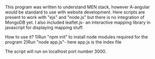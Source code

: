 This program was written to understand MEN stack, however A-angular would be standard to use with website development. Here scripts are present to work with "ejs" and "node.js" but there is no integration of MongoDB yet. I also included leaflet.js- an interactive mapping library in javascript for displaying mapping stuff.

How to use it?
1)Run "npm init" to install node modules required for the program
2)Run "node app.js"- here app.js is the index file

The script will run on localhost port number 3000.
